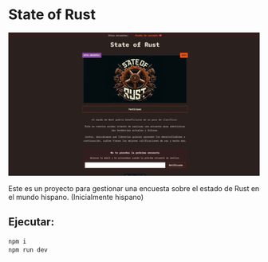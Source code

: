 # State of Rust
![Homepage](./Screenshot.png)

Este es un proyecto para gestionar una encuesta sobre el estado de Rust en el mundo hispano. (Inicialmente hispano)

## Ejecutar:

```sh
npm i
npm run dev
```
